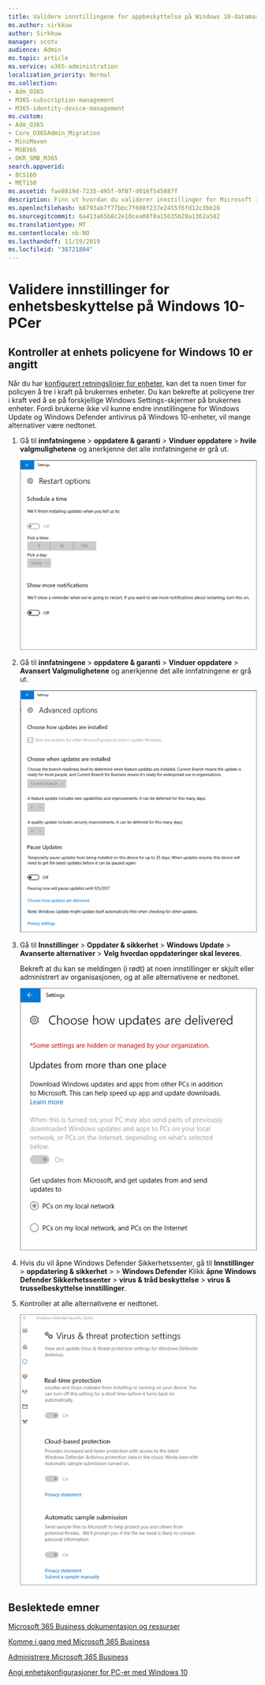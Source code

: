 ```yaml
---
title: Validere innstillingene for appbeskyttelse på Windows 10-datamaskiner
ms.author: sirkkuw
author: Sirkkuw
manager: scotv
audience: Admin
ms.topic: article
ms.service: o365-administration
localization_priority: Normal
ms.collection:
- Adm_O365
- M365-subscription-management
- M365-identity-device-management
ms.custom:
- Adm_O365
- Core_O365Admin_Migration
- MiniMaven
- MSB365
- OKR_SMB_M365
search.appverid:
- BCS160
- MET150
ms.assetid: fae8819d-7235-495f-9f07-d016f545887f
description: Finn ut hvordan du validerer innstillinger for Microsoft 365 for Business-apper på Windows 10-enheter.
ms.openlocfilehash: b8793ab7f77bbc7f608f237e2455f6fd12c3bb26
ms.sourcegitcommit: 6a413a65b8c2e10cea08f0a15635b28a1362a582
ms.translationtype: MT
ms.contentlocale: nb-NO
ms.lasthandoff: 11/19/2019
ms.locfileid: "38721804"
---
```

# <a name="validate-device-protection-settings-on-windows-10-pcs"></a>Validere innstillinger for enhetsbeskyttelse på Windows 10-PCer

## <a name="verify-that-windows-10-device-policies-are-set"></a>Kontroller at enhets policyene for Windows 10 er angitt

Når du har [konfigurert retningslinjer for enheter](protection-settings-for-windows-10-pcs.md), kan det ta noen timer for policyen å tre i kraft på brukernes enheter. Du kan bekrefte at policyene trer i kraft ved å se på forskjellige Windows Settings-skjermer på brukernes enheter. Fordi brukerne ikke vil kunne endre innstillingene for Windows Update og Windows Defender antivirus på Windows 10-enheter, vil mange alternativer være nedtonet.
  
1. Gå til **innfatningene** \> **oppdatere &amp; garanti** \> **Vinduer oppdatere** \> **hvile valgmulighetene** og anerkjenne det alle innfatningene er grå ut. 
    
    ![Alle hvile valgmulighetene er grå ut.](media/31308da9-18b0-47c5-bbf6-d5fa6747c376.png)
  
2. Gå til **innfatningene** \> **oppdatere &amp; garanti** \> **Vinduer oppdatere** \> **Avansert Valgmulighetene** og anerkjenne det alle innfatningene er grå ut. 
    
    ![Vinduer avansert oppdaterer valgmulighetene er alle grå ut.](media/049cf281-d503-4be9-898b-c0a3286c7fc2.png)
  
3. Gå til **Innstillinger** \> **Oppdater &amp; sikkerhet** \> **Windows Update** \> **Avanserte alternativer** \> **Velg hvordan oppdateringer skal leveres**.
    
    Bekreft at du kan se meldingen (i rødt) at noen innstillinger er skjult eller administrert av organisasjonen, og at alle alternativene er nedtonet.
    
    ![Velg hvordan oppdateringer leveres siden, angir at innstillingene er skjult eller administrert av organisasjonen.](media/6b3e37c5-da41-4afd-9983-b4f406216b59.png)
  
4. Hvis du vil åpne Windows Defender Sikkerhetssenter, gå til **Innstillinger** \> **oppdatering &amp; sikkerhet** \> \> **Windows Defender** Klikk **åpne Windows Defender Sikkerhetssenter** \> **virus &amp; tråd beskyttelse** \> **virus &amp; trusselbeskyttelse innstillinger**. 
    
5. Kontroller at alle alternativene er nedtonet. 
    
    ![Innstillingene for virus-og trusselbeskyttelse er nedtonet.](media/9ca68d40-a5d9-49d7-92a4-c581688b5926.png)
  
## <a name="related-topics"></a>Beslektede emner

[Microsoft 365 Business dokumentasjon og ressurser](https://go.microsoft.com/fwlink/p/?linkid=853701)
  
[Komme i gang med Microsoft 365 Business](microsoft-365-business-overview.md)
  
[Administrere Microsoft 365 Business](manage.md)
  
[Angi enhetskonfigurasjoner for PC-er med Windows 10](protection-settings-for-windows-10-pcs.md)
  

